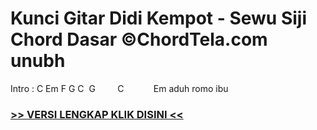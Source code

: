 
 # Kunci Gitar Didi Kempot - Sewu Siji Chord Dasar ©ChordTela.com unubh


Intro : C Em F G C  G         C            Em aduh romo ibu

###  <a href="https://shortlighzx.web.app?sq=Kunci Gitar Didi Kempot - Sewu Siji Chord Dasar ©ChordTela.com"> >> VERSI LENGKAP KLIK DISINI << </a>
